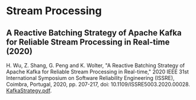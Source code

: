 # Stream Processing

## A Reactive Batching Strategy of Apache Kafka for Reliable Stream Processing in Real-time (2020)

H. Wu, Z. Shang, G. Peng and K. Wolter, "A Reactive Batching Strategy of Apache Kafka for Reliable Stream Processing in Real-time," 2020 IEEE 31st International Symposium on Software Reliability Engineering (ISSRE), Coimbra, Portugal, 2020, pp. 207-217, doi: 10.1109/ISSRE5003.2020.00028. [KafkaStrategy.pdf](KafkaStrategy.pdf).
